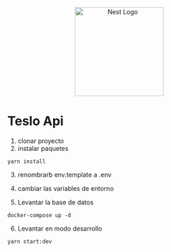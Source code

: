 <p align="center">
  <a href="http://nestjs.com/" target="blank"><img src="https://nestjs.com/img/logo-small.svg" width="200" alt="Nest Logo" /></a>
</p>

# Teslo Api

1. clonar proyecto
2. instalar paquetes
```
yarn install
```

3. renombrarb env.template a .env

4. cambiar las variables de entorno

5. Levantar la base de datos
```
docker-compose up -d
```

6. Levantar en modo desarrollo
```
yarn start:dev
```

